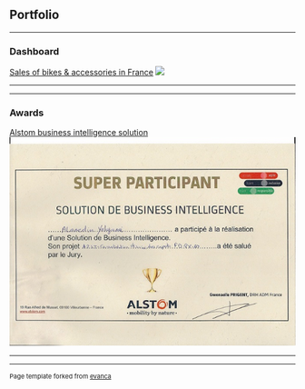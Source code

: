 ## Portfolio

---

### Dashboard

[Sales of bikes & accessories in France](https://public.tableau.com/views/BikesalesinFrance/Dashboard1?:language=en&:display_count=y&publish=yes&:origin=viz_share_link)
<img src="images/githubvelo.png?raw=true"/>

---


---

### Awards

[Alstom business intelligence solution](/sample_page)
<img src="images/alstom.jpg?raw=true"/>



---



---
<p style="font-size:11px">Page template forked from <a href="https://github.com/evanca/quick-portfolio">evanca</a></p>
<!-- Remove above link if you don't want to attibute -->
